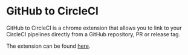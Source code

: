 # GitHub to CircleCI

GitHub to CircleCI is a chrome extension that allows you to link to your CircleCI pipelines directly from a GitHub repository, PR or release tag.

The extension can be found [here](https://chromewebstore.google.com/detail/github-to-circleci/lkgbhmfcngblhebdoblaloblgbfmnejf).
